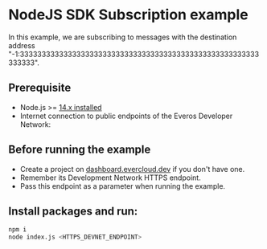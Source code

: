 # NodeJS SDK Subscription example

In this example, we are subscribing to messages with the destination address "-1:3333333333333333333333333333333333333333333333333333333333333".

## Prerequisite

-   Node.js >= [14.x installed](https://nodejs.org)
-   Internet connection to public endpoints of the Everos Developer Network:

## Before running the example

-   Create a project on [dashboard.evercloud.dev](https://dashboard.evercloud.dev/projects) if you don't have one.
-   Remember its Development Network HTTPS endpoint.
-   Pass this endpoint as a parameter when running the example.

## Install packages and run:

```sh
npm i
node index.js <HTTPS_DEVNET_ENDPOINT>
```
